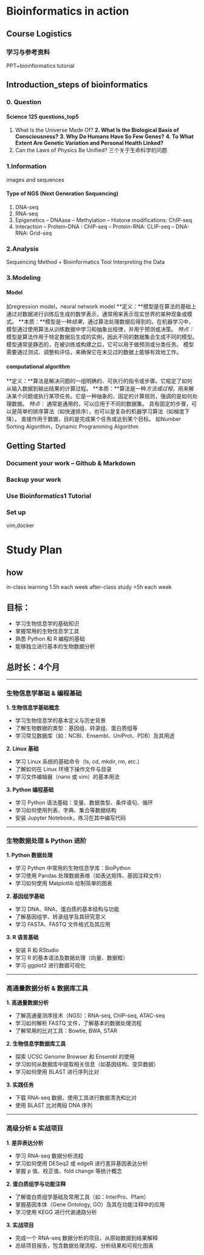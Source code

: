 # Bioinformatics in action
## Course Logistics
### 学习与参考资料
PPT+bioinformatics tutorial

## Introduction_steps of bioinformatics

### 0. Question
#### Science 125 questions_top5
1. What Is the Universe Made Of?
**2. What Is the Biological Basis of Consciousness?**
**3. Why Do Humans Have So Few Genes?**
**4. To What Extent Are Genetic Variation and Personal Health Linked?**
5. Can the Laws of Physics Be Unified?
三个关于生命科学的问题

### 1.Information
images and sequences
#### Type of NGS (Next Generation Sequencing)
1. DNA-seq
2. RNA-seq
3. Epigenetics
– DNAase
– Methylation
– Histone modifications: ChIP-seq
4. Interaction
– Protein-DNA : ChIP-seq
– Protein-RNA: CLIP-seq
– DNA-RNA: Grid-seq

### 2.Analysis
Sequencing Method + Bioinformatics Tool
Interpreting the Data

### 3.Modeling
#### Model
如regression model，neural network model
**定义：**模型是在算法的基础上通过对数据进行训练后生成的数学表示，通常用来表示现实世界的某种现象或模式。
**本质：**模型是一种*结果*，通过算法处理数据后得到的。在机器学习中，模型通过使用算法从训练数据中学习和抽象出规律，并用于预测或决策。
*特点：*
模型是算法作用于特定数据后生成的实例，因此不同的数据集会生成不同的模型。
模型通常是静态的，在被训练或构建之后，它可以用于做预测或分类任务。
模型需要通过测试、调整和评估，来确保它在未见过的数据上能够有效地工作。
#### computational algorithm
**定义：**算法是解决问题的一组明确的、可执行的指令或步骤。它规定了如何从输入数据到输出结果的计算过程。
**本质：**算法是一种*方法或过程*，用来解决某个问题或执行某项任务。它是一种抽象的、固定的计算规则，强调的是如何处理数据。
*特点：*
通常是通用的，可以应用于不同的数据集。
具有固定的步骤，可以是简单的排序算法（如快速排序），也可以是复杂的机器学习算法（如梯度下降）。
直接作用于数据，目的是完成某个任务或达到某个目标。
如Number Sorting Algorithm，Dynamic Programming Algorithm

## Getting Started
### Document your work – Github & Markdown
### Backup your work
### Use Bioinformatics1 Tutorial
### Set up
vim,docker


# Study Plan
## how
in-class learning 1.5h each week
after-class study >5h each week

## 目标：
- 学习生物信息学的基础知识
- 掌握常用的生物信息学工具
- 熟悉 Python 和 R 编程的基础
- 能够独立进行基本的生物数据分析

## 总时长：4个月

---

### 生物信息学基础 & 编程基础

**1. 生物信息学基础概念**
- 学习生物信息学的基本定义与历史背景
- 了解生物数据的类型：基因组、转录组、蛋白质组等
- 学习常见数据库（如：NCBI、Ensembl、UniProt、PDB）及其用途

**2. Linux 基础**
- 学习 Linux 系统的基础命令（ls, cd, mkdir, rm, etc.）
- 了解如何在 Linux 环境下操作文件与目录
- 学习文件编辑器（nano 或 vim）的基本用法

**3. Python 编程基础**
- 学习 Python 语法基础：变量、数据类型、条件语句、循环
- 学习如何使用列表、字典、集合等数据结构
- 安装 Jupyter Notebook，练习在其中编写代码



---

### 生物数据处理 & Python 进阶

**1. Python 数据处理**
- 学习 Python 中常用的生物信息学库：BioPython
- 学习使用 Pandas 处理数据表格（如表达矩阵、基因注释文件）
- 学习如何使用 Matplotlib 绘制简单的图表

**2. 基因组学基础**
- 学习 DNA、RNA、蛋白质的基本结构与功能
- 了解基因组学、转录组学及其研究意义
- 学习 FASTA、FASTQ 文件格式及其应用

**3. R 语言基础**
- 安装 R 和 RStudio
- 学习 R 的基本语法及数据处理（向量、数据框）
- 学习 ggplot2 进行数据可视化



---

### 高通量数据分析 & 数据库工具

**1. 高通量数据分析**
- 了解高通量测序技术（NGS）：RNA-seq, ChIP-seq, ATAC-seq
- 学习如何解析 FASTQ 文件，了解基本的数据处理流程
- 了解常用的比对工具：Bowtie, BWA, STAR

**2. 生物信息学数据库工具**
- 探索 UCSC Genome Browser 和 Ensembl 的使用
- 学习如何从数据库中提取相关信息（如基因结构、变异数据）
- 学习如何使用 BLAST 进行序列比对

**3. 实践任务**
- 下载 RNA-seq 数据，使用工具进行数据清洗和比对
- 使用 BLAST 比对两段 DNA 序列

---
### 高级分析 & 实战项目

**1. 差异表达分析**
- 学习 RNA-seq 数据分析流程
- 学习如何使用 DESeq2 或 edgeR 进行差异基因表达分析
- 掌握 p 值、校正值、fold change 等统计概念

**2. 蛋白质组学与功能注释**
- 了解蛋白质组学基础及常用工具（如：InterPro、Pfam）
- 掌握基因本体（Gene Ontology, GO）及其在功能注释中的应用
- 学习使用 KEGG 进行代谢通路分析

**3. 实战项目**
- 完成一个 RNA-seq 数据分析的项目，从原始数据到结果解释
- 总结项目报告，包含数据处理流程、分析结果和可视化图表
